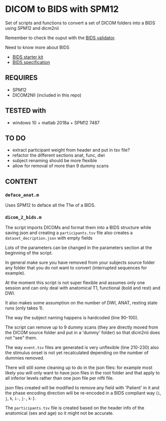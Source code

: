 # DICOM to BIDS with SPM12

Set of scripts and functions to convert a set of DICOM folders into a BIDS using SPM12 and dicm2nii

Remember to check the ouput with the [BIDS validator](https://bids-standard.github.io/bids-validator/).

Need to know more about BIDS
-   [BIDS starter kit](https://github.com/bids-standard/bids-starter-kit)
-   [BIDS specification](https://bids-specification.readthedocs.io/en/stable)

## REQUIRES
-   SPM12
-   DICOM2NII (included in this repo)

## TESTED with
-   windows 10 + matlab 2018a + SPM12 7487

## TO DO
-   extract participant weight from header and put in tsv file?
-   refactor the different sections anat, func, dwi
-   subject renaming should be more flexible
-   allow for removal of more than 9 dummy scans

## CONTENT

### `deface_anat.m`

Uses SPM12 to deface all the T1w of a BIDS.

### `dicom_2_bids.m`

The script imports DICOMs and format them into a BIDS structure while saving json and creating a `participants.tsv` file also creates a `dataset_decription.json` with empty fields

Lots of the parameters can be changed in the parameters section at the beginning of the script.

In general make sure you have removed from your subjects source folder any folder that you do not want to convert (interrupted sequences for example).

At the moment this script is not super flexible and assumes only one session and can only deal with anatomical T1, functional (bold and rest) and DWI.

It also makes some assumption on the number of DWI, ANAT, resting state runs (only takes 1).

The way the subject naming happens is hardcoded (line 90-100).

The script can remove up to 9 dummy scans (they are directly moved from the DICOM source folder and put in a 'dummy' folder) so that dicm2nii does not "see" them.

The way `event.tsv` files are generated is very unflexible (line 210-230) also the stimulus onset is not yet recalculated depending on the number of dummies removed.

There will still some cleaning up to do in the json files: for example most likely you will only want to have json files in the root folder and that apply to all inferior levels rather than one json file per nifti file.

json files created will be modified to remove any field with 'Patient' in it and the phase encoding direction will be re-encoded in a BIDS compliant way (`i`, `j`, `k`, `i-`, `j-`, `k-`).

The `participants.tsv` file is created based on the header info of the anatomical (sex and age) so it might not be accurate.

